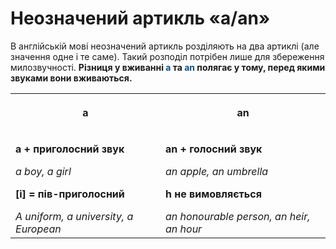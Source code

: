# Неозначений артикль «a/an»

В англiйськiй мовi неозначений артикль роздiляють на два артиклi (але значення одне i те саме). Такий розподiл потрiбен лише для збереження милозвучностi. **Рiзниця у вживаннi <font color="#0F5181">a</font> та <font color="#0F5181">an</font> полягає у тому, перед якими звуками вони вживаються.**

<table>
<tr>
<th><p align="center">a</p></th>
<th><p align="center">an</p></th>
</tr>
<tr>
<td>
<p><b>a + приголосний звук</b></p>
<p><i>a boy, a girl</i></p>
<p><b>[i] = пiв-приголосний</b></p>
<i>A uniform, a university,
a European</i>
</td>
<td><p><b>an + голосний звук</b></p>
<p><i>an apple, an umbrella</i></p>
<p><b>h не вимовляється</b></p>
<i>an honourable person, an
heir, an hour</i></td>
</tr>
</table>

